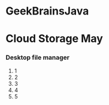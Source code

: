 # GeekBrainsJava

<h1>Cloud Storage May</h1>
<h3>Desktop file manager</h3>
<ol>
    <li>1</li>
    <li>2</li>
    <li>3</li>
    <li>4</li>
    <li>5</li>
</ol>
